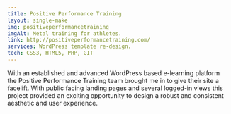 ```yaml
---
title: Positive Performance Training
layout: single-make
img: positiveperformancetraining
imgAlt: Metal training for athletes.
link: http://positiveperformancetraining.com/
services: WordPress template re-design.
tech: CSS3, HTML5, PHP, GIT
---
```

<p>With an established and advanced WordPress based e-learning platform the Positive Performance Training team brought me in to give their site a facelift. With public facing landing pages and several logged-in views this project provided an exciting opportunity to design a robust and consistent aesthetic and user experience.</p>